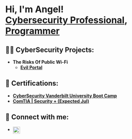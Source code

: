 <h1>Hi, I'm Angel! <br/><a href="https://www.linkedin.com/in/angel-perez-rosales/">Cybersecurity Professional</a>, <a href="https://github.com/AngelcoreS">Programmer</a> </h1>

<h2>👨‍💻 CyberSecurity Projects:</h2>

- <b>The Risks Of Public Wi-Fi</b>
  - [<b>Evil Portal</b>](https://docs.google.com/presentation/d/1jluQ4PlrcisiKF4-ZrVUxPH3xly5L0_O1i7D_gEeavo/edit?usp=sharing)
  
<h2>📜 Certifications:</h2>

- [<b>CyberSecurity Vanderbilt University Boot Camp</b>](https://github.com/AngelcoreS)
- [<b>ComTIA | Security + (Expected Jul)</b>](https://github.com/AngelcoreS)

<h2> 🤳 Connect with me:</h2>

-   [<img align="left" alt="Angel Perez  | LinkedIn" width="22px" src="https://cdn.jsdelivr.net/npm/simple-icons@v3/icons/linkedin.svg" />][linkedin]

[linkedin]: https://www.linkedin.com/in/angel-perez-rosales/

<!--
**AngelcoreS/AngelcoreS** is a ✨ _special_ ✨ repository because its `README.md` (this file) appears on your GitHub profile.
[<img align="left" alt="JoshMadakor | Instagram" width="22px" src="https://cdn.jsdelivr.net/npm/simple-icons@v3/icons/instagram.svg" />][instagram]
[instagram]: https://www.instagram.com/joshmadakor/
[<img align="left" alt="JoshMadakor | Twitter" width="22px" src="https://cdn.jsdelivr.net/npm/simple-icons@v3/icons/twitter.svg" />][twitter]
[twitter]: https://twitter.com/joshmadakor
[<img align="left" alt="JoshMadakor | YouTube" width="22px" src="https://cdn.jsdelivr.net/npm/simple-icons@v3/icons/youtube.svg" />][youtube]
[youtube]: https://www.youtube.com/c/joshmadakor
Here are some ideas to get you started:

- 🔭 I’m currently working on ...
- 🌱 I’m currently learning ...
- 👯 I’m looking to collaborate on ...
- 🤔 I’m looking for help with ...
- 💬 Ask me about ...
- 📫 How to reach me: ...
- 😄 Pronouns: ...
- ⚡ Fun fact: ...
-->
